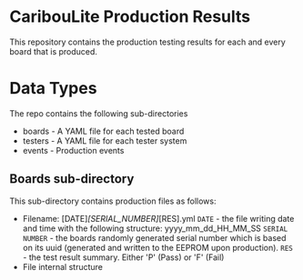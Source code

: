 # CaribouLite Production Results
This repository contains the production testing results for each and every board that is produced.

# Data Types
The repo contains the following sub-directories
 - boards - A YAML file for each tested board
 - testers - A YAML file for each tester system
 - events - Production events

## Boards sub-directory
This sub-directory contains production files as follows:
- Filename:
  [DATE]_[SERIAL_NUMBER]_[RES].yml
  `DATE` - the file writing date and time with the following structure: yyyy_mm_dd_HH_MM_SS
  `SERIAL NUMBER` - the boards randomly generated serial number which is based on its uuid (generated and written to the EEPROM upon production).
  `RES` - the test result summary. Either 'P' (Pass) or 'F' (Fail)
- File internal structure
```

```
